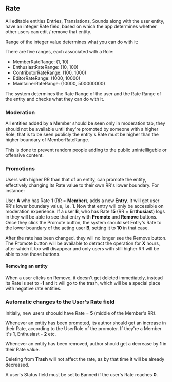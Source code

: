 ## Rate

All editable entities Entries, Translations, Sounds along with the user entity, have an integer Rate field, based on which the app determines whether other users can edit / remove that entity.

Range of the integer value determines what you can do with it:

There are five ranges, each associated with a Role:
- MemberRateRange: (1, 10)
- EnthusiastRateRange: (10, 100)
- ContributorRateRange: (100, 1000)
- EditorRateRange: (1000, 10000)
- MaintainerRateRange: (10000, 500000000)

The system determines the Rate Range of the user and the Rate Range of the entity and checks what they can do with it.

### Moderation

All entities added by a Member should be seen only in moderation tab, they should not be available until they're promoted by someone with a higher Role, that is to be seen publicly the entity's Rate must be higher than the higher boundary of MemberRateRange.

This is done to prevent random people adding to the public unintellligeble or offensive content.

### Promotions

Users with higher RR than that of an entity, can promote the entity, effectively changing its Rate value to their own RR's lower boundary. For instance:

User **A** who has Rate **1** (RR = **Member**), adds a new **Entry**. It will get user RR's lower boundary value, i.e. **1**. Now that entry will only be accessible on moderation experience. If a user **B**, who has Rate **15** (RR = **Enthusiast**) logs in they will be able to see that entry with **Promote** and **Remove** buttons. Once they click the Promote button, the system should set Entry's Rate to the lower boundary of the acting user **B**, setting it to **10** in that case. 

After the rate has been changed, they will no longer see the Remove button. The Promote button will be available to detract the operation for **X** hours, after which it too will disappear and only users with still higher RR will be able to see those buttons.

#### Removing an entity

When a user clicks on Remove, it doesn't get deleted immediately, instead its Rate is set to **-1** and it will go to the trash, which will be a special place with negative rate entities.

### Automatic changes to the User's Rate field

Initially, new users shoould have Rate = **5** (middle of the Member's RR).

Whenever an entity has been promoted, its author should get an increase in their Rate, according to the UserRole of the promoter. If they're a Member it's **1**, Enthusiast - **2** etc.

Whenever an entity has been removed, author should get a decrease by **1** in their Rate value.

Deleting from **Trash** will not affect the rate, as by that time it will be already decreased.

A user's Status field must be set to Banned if the user's Rate reaches **0**.